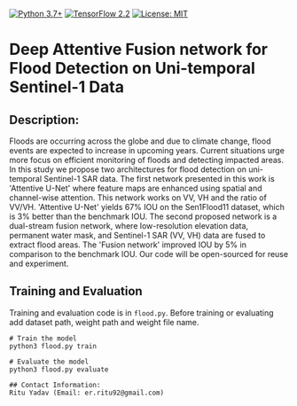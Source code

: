 [![Python 3.7+](https://img.shields.io/badge/python-3.7+-blue.svg)](https://www.python.org/downloads/release/python-376/)
[![TensorFlow 2.2](https://img.shields.io/badge/tensorflow-2.4-blue.svg)](https://github.com/tensorflow/tensorflow/releases/tag/v1.15.2)
[![License: MIT](https://img.shields.io/badge/License-MIT-yellow.svg)](https://github.com/RituYadav92/NuScenes_radar_RGBFused-Detection/blob/master/LICENCE)

# Deep Attentive Fusion network for Flood Detection on Uni-temporal Sentinel-1 Data
## Description: 
Floods are occurring across the globe and due to climate change, flood events are expected to increase in upcoming years. Current situations urge more focus on efficient monitoring of floods and detecting impacted areas. In this study we propose two architectures for flood detection on uni-temporal Sentinel-1 SAR data. The first network presented in this work is 'Attentive U-Net' where feature maps are enhanced using spatial and channel-wise attention. This network works on VV, VH and the ratio of VV/VH. 'Attentive U-Net' yields 67\% IOU on the Sen1Flood11 dataset, which is 3\% better than the benchmark IOU. The second proposed network is a dual-stream fusion network, where low-resolution elevation data, permanent water mask, and Sentinel-1 SAR (VV, VH) data are fused to extract flood areas. The 'Fusion network' improved IOU by 5\% in comparison to the benchmark IOU. Our code will be open-sourced for reuse and experiment.

## Training and Evaluation
Training and evaluation code is in `flood.py`. Before training or evaluating add dataset path, weight path and weight file name.
```
# Train the model
python3 flood.py train 

# Evaluate the model
python3 flood.py evaluate 

## Contact Information: 
Ritu Yadav (Email: er.ritu92@gmail.com)
